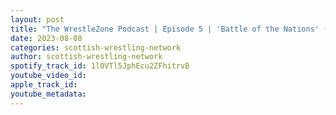 ```yaml
---
layout: post
title: "The WrestleZone Podcast | Episode 5 | 'Battle of the Nations' (5 Aug 2023) Recap"
date: 2023-08-08
categories: scottish-wrestling-network
author: scottish-wrestling-network
spotify_track_id: 1l0VTl5JphEcu2ZFhitrvB
youtube_video_id: 
apple_track_id: 
youtube_metadata: 
---
```

